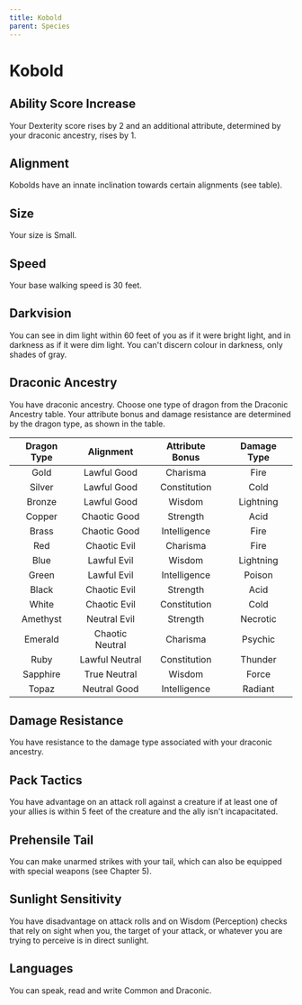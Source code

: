 ```yaml
---
title: Kobold
parent: Species
---
```


# Kobold

## Ability Score Increase
Your Dexterity score rises by 2 and an additional attribute, determined by your draconic ancestry, rises by 1.

## Alignment
Kobolds have an innate inclination towards certain alignments (see table).

## Size
Your size is Small.

## Speed
Your base walking speed is 30 feet.

## Darkvision
You can see in dim light within 60 feet of you as if it were bright light, and in darkness as if it were dim light. You can't discern colour in darkness, only shades of gray.

## Draconic Ancestry
You have draconic ancestry. Choose one type of dragon from the Draconic Ancestry table. Your attribute bonus and damage resistance are determined by the dragon type, as shown in the table.

| Dragon Type | Alignment | Attribute Bonus | Damage Type |
|:-----------:|:---------:|:---------------:|:-----------:|
| Gold | Lawful Good | Charisma | Fire |
| Silver | Lawful Good | Constitution | Cold |
| Bronze | Lawful Good | Wisdom | Lightning |
| Copper | Chaotic Good | Strength | Acid |
| Brass | Chaotic Good | Intelligence | Fire |
| Red | Chaotic Evil | Charisma | Fire |
| Blue | Lawful Evil | Wisdom | Lightning |
| Green | Lawful Evil | Intelligence | Poison |
| Black | Chaotic Evil | Strength | Acid |
| White | Chaotic Evil | Constitution | Cold |
| Amethyst | Neutral Evil | Strength | Necrotic |
| Emerald | Chaotic Neutral | Charisma | Psychic |
| Ruby | Lawful Neutral | Constitution | Thunder |
| Sapphire | True Neutral | Wisdom | Force |
| Topaz | Neutral Good | Intelligence | Radiant |

## Damage Resistance
You have resistance to the damage type associated with your draconic ancestry.

## Pack Tactics
You have advantage on an attack roll against a creature if at least one of your allies is within 5 feet of the creature and the ally isn't incapacitated.

## Prehensile Tail
You can make unarmed strikes with your tail, which can also be equipped with special weapons (see Chapter 5).

## Sunlight Sensitivity
You have disadvantage on attack rolls and on Wisdom (Perception) checks that rely on sight when you, the target of your attack, or whatever you are trying to perceive is in direct sunlight.

## Languages
You can speak, read and write Common and Draconic.
